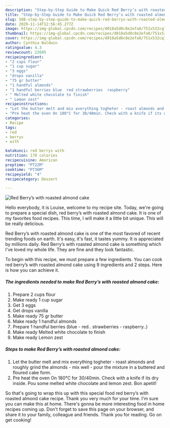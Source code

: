 ```yaml
---
description: "Step-by-Step Guide to Make Quick Red Berry’s with roasted almond cake"
title: "Step-by-Step Guide to Make Quick Red Berry’s with roasted almond cake"
slug: 588-step-by-step-guide-to-make-quick-red-berrys-with-roasted-almond-cake
date: 2020-11-14T12:56:45.277Z
image: https://img-global.cpcdn.com/recipes/d018a5d0c8e2efa8/751x532cq70/red-berrys-with-roasted-almond-cake-recipe-main-photo.jpg
thumbnail: https://img-global.cpcdn.com/recipes/d018a5d0c8e2efa8/751x532cq70/red-berrys-with-roasted-almond-cake-recipe-main-photo.jpg
cover: https://img-global.cpcdn.com/recipes/d018a5d0c8e2efa8/751x532cq70/red-berrys-with-roasted-almond-cake-recipe-main-photo.jpg
author: Cynthia Baldwin
ratingvalue: 4.3
reviewcount: 22695
recipeingredient:
- "2 cups flour"
- "1 cup sugar"
- "3 eggs"
- "drops vanilla"
- "75 gr butter"
- "1 handful almonds"
- "1 handful berries blue  red strawberries  raspberry"
- " Melted white chocolate to finish"
- " Lemon zest"
recipeinstructions:
- "Let the butter melt and mix everything togheter - roast almonds and roughly grind the almonds - mix well - pour the mixture in a buttered and floured cake form."
- "Pre heat the oven On 180°C for 30/40min. Check with a knife if its dry inside. Pou some melted white chocolate and lemon zest. Bon apetit!"
categories:
- Recipe
tags:
- red
- berrys
- with

katakunci: red berrys with 
nutrition: 170 calories
recipecuisine: American
preptime: "PT22M"
cooktime: "PT36M"
recipeyield: "4"
recipecategory: Dessert

---
```



![Red Berry’s with roasted almond cake](https://img-global.cpcdn.com/recipes/d018a5d0c8e2efa8/751x532cq70/red-berrys-with-roasted-almond-cake-recipe-main-photo.jpg)

Hello everybody, it is Louise, welcome to my recipe site. Today, we're going to prepare a special dish, red berry’s with roasted almond cake. It is one of my favorites food recipes. This time, I will make it a little bit unique. This will be really delicious.



Red Berry’s with roasted almond cake is one of the most favored of recent trending foods on earth. It's easy, it's fast, it tastes yummy. It is appreciated by millions daily. Red Berry’s with roasted almond cake is something which I've loved my whole life. They are fine and they look fantastic.


To begin with this recipe, we must prepare a few ingredients. You can cook red berry’s with roasted almond cake using 9 ingredients and 2 steps. Here is how you can achieve it.

<!--inarticleads1-->

##### The ingredients needed to make Red Berry’s with roasted almond cake:

1. Prepare 2 cups flour
1. Make ready 1 cup sugar
1. Get 3 eggs
1. Get drops vanilla
1. Make ready 75 gr butter
1. Make ready 1 handful almonds
1. Prepare 1 handful berries (blue - red.. strawberries - raspberry..)
1. Make ready  Melted white chocolate to finish
1. Make ready  Lemon zest




<!--inarticleads2-->

##### Steps to make Red Berry’s with roasted almond cake:

1. Let the butter melt and mix everything togheter - roast almonds and roughly grind the almonds - mix well - pour the mixture in a buttered and floured cake form.
1. Pre heat the oven On 180°C for 30/40min. Check with a knife if its dry inside. Pou some melted white chocolate and lemon zest. Bon apetit!




So that's going to wrap this up with this special food red berry’s with roasted almond cake recipe. Thank you very much for your time. I'm sure you can make this at home. There's gonna be more interesting food in home recipes coming up. Don't forget to save this page on your browser, and share it to your family, colleague and friends. Thank you for reading. Go on get cooking!

